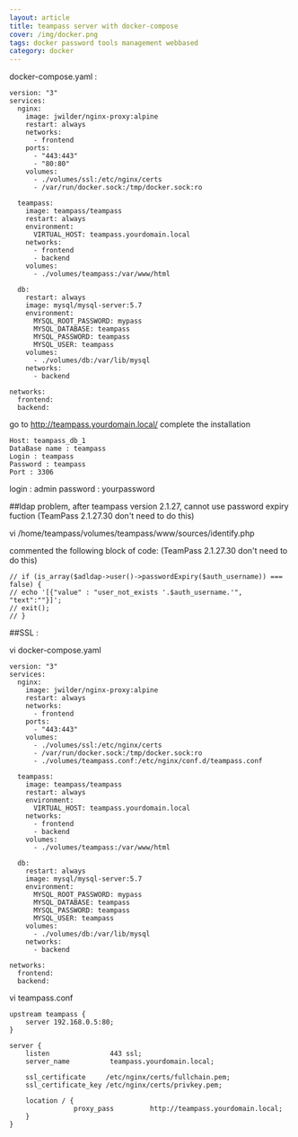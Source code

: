 ```yaml
---
layout: article
title: teampass server with docker-compose
cover: /img/docker.png
tags: docker password tools management webbased
category: docker
---
```


docker-compose.yaml :

```
version: "3"
services:
  nginx:
    image: jwilder/nginx-proxy:alpine
    restart: always
    networks:
      - frontend
    ports:
      - "443:443"
      - "80:80"
    volumes:
      - ./volumes/ssl:/etc/nginx/certs
      - /var/run/docker.sock:/tmp/docker.sock:ro

  teampass:
    image: teampass/teampass
    restart: always
    environment:
      VIRTUAL_HOST: teampass.yourdomain.local
    networks:
      - frontend
      - backend
    volumes:
      - ./volumes/teampass:/var/www/html

  db:
    restart: always
    image: mysql/mysql-server:5.7
    environment:
      MYSQL_ROOT_PASSWORD: mypass
      MYSQL_DATABASE: teampass
      MYSQL_PASSWORD: teampass
      MYSQL_USER: teampass
    volumes:
      - ./volumes/db:/var/lib/mysql
    networks:
      - backend

networks:
  frontend:
  backend:
```

go to http://teampass.yourdomain.local/
complete the installation

```
Host: teampass_db_1
DataBase name : teampass
Login : teampass
Password : teampass
Port : 3306
```

login : admin
password : yourpassword

##ldap problem, after teampass version 2.1.27, cannot use password expiry fuction (TeamPass 2.1.27.30 don't need to do this)

vi /home/teampass/volumes/teampass/www/sources/identify.php

commented the following block of code: (TeamPass 2.1.27.30 don't need to do this)

```
// if (is_array($adldap->user()->passwordExpiry($auth_username)) === false) {
// echo '[{"value" : "user_not_exists '.$auth_username.'", "text":""}]';
// exit();
// }
```


##SSL :

vi docker-compose.yaml

```
version: "3"
services:
  nginx:
    image: jwilder/nginx-proxy:alpine
    restart: always
    networks:
      - frontend
    ports:
      - "443:443"
    volumes:
      - ./volumes/ssl:/etc/nginx/certs
      - /var/run/docker.sock:/tmp/docker.sock:ro
      - ./volumes/teampass.conf:/etc/nginx/conf.d/teampass.conf

  teampass:
    image: teampass/teampass
    restart: always
    environment:
      VIRTUAL_HOST: teampass.yourdomain.local
    networks:
      - frontend
      - backend
    volumes:
      - ./volumes/teampass:/var/www/html

  db:
    restart: always
    image: mysql/mysql-server:5.7
    environment:
      MYSQL_ROOT_PASSWORD: mypass
      MYSQL_DATABASE: teampass
      MYSQL_PASSWORD: teampass
      MYSQL_USER: teampass
    volumes:
      - ./volumes/db:/var/lib/mysql
    networks:
      - backend

networks:
  frontend:
  backend:
```


vi teampass.conf

```
upstream teampass {
    server 192.168.0.5:80;
}

server {
    listen               443 ssl;
    server_name          teampass.yourdomain.local;

    ssl_certificate     /etc/nginx/certs/fullchain.pem;
    ssl_certificate_key /etc/nginx/certs/privkey.pem;

    location / {
                proxy_pass         http://teampass.yourdomain.local;
    }
}

```
